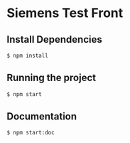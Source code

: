 # Siemens Test Front

## Install Dependencies
```bash
$ npm install
```
## Running the project
```bash
$ npm start
```

## Documentation
```bash
$ npm start:doc
```